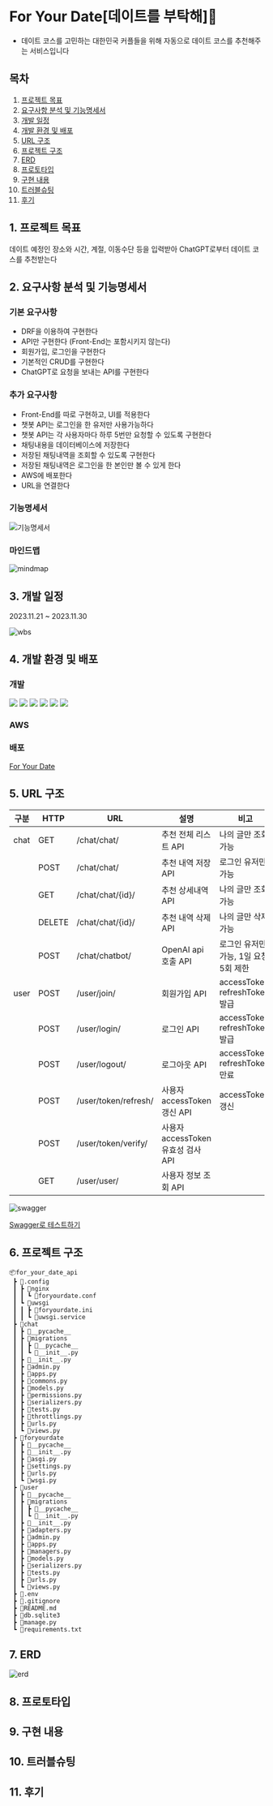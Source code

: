 # For Your Date[데이트를 부탁해]👫
- 데이트 코스를 고민하는 대한민국 커플들을 위해 자동으로 데이트 코스를 추천해주는 서비스입니다

## 목차
1. [프로젝트 목표](#1-프로젝트-목표)
2. [요구사항 분석 및 기능명세서](#2-요구사항-분석-및-기능명세서)
3. [개발 일정](#3-개발-일정)
4. [개발 환경 및 배포](#4-개발-환경-및-배포)
5. [URL 구조](#5-URL-구조)
6. [프로젝트 구조](#6-개발-일정-및-프로젝트-구조)
7. [ERD](#7-ERD)
8. [프로토타입](#8-프로토타입)
9. [구현 내용](#9-구현-내용)
10. [트러블슈팅](#10-트러블슈팅)
11. [후기](#11-후기)

## 1. 프로젝트 목표
데이트 예정인 장소와 시간, 계절, 이동수단 등을 입력받아 ChatGPT로부터 데이트 코스를 추천받는다

## 2. 요구사항 분석 및 기능명세서
### 기본 요구사항
- DRF을 이용하여 구현한다
- API만 구현한다 (Front-End는 포함시키지 않는다)
- 회원가입, 로그인을 구현한다
- 기본적인 CRUD를 구현한다
- ChatGPT로 요청을 보내는 API를 구현한다

### 추가 요구사항
- Front-End를 따로 구현하고, UI를 적용한다
- 챗봇 API는 로그인을 한 유저만 사용가능하다
- 챗봇 API는 각 사용자마다 하루 5번만 요청할 수 있도록 구현한다
- 채팅내용을 데이터베이스에 저장한다
- 저장된 채팅내역을 조회할 수 있도록 구현한다
- 저장된 채팅내역은 로그인을 한 본인만 볼 수 있게 한다
- AWS에 배포한다
- URL을 연결한다

### 기능명세서
![기능명세서](https://github.com/Nam-Younghoon/for_your_date_api/assets/58909988/d909e0cb-61b8-47db-84ec-e019a78fe5f3)

### 마인드맵
![mindmap](https://github.com/Nam-Younghoon/for_your_date_api/assets/58909988/a54b532f-6c3e-45a4-9dad-543ad4d436a5)

## 3. 개발 일정
2023.11.21 ~ 2023.11.30

![wbs](https://github.com/Nam-Younghoon/for_your_date_api/assets/58909988/35d97cbf-6ed7-41f5-9b94-f189a2c8410c)

## 4. 개발 환경 및 배포

### 개발
<span><img src="https://img.shields.io/badge/-HTML5-E34F26?logo=HTML5&logoColor=white"/></span>
<span><img src="https://img.shields.io/badge/css3-1658a7?logo=css3&logoColor=white"/></span>
<span><img src="https://img.shields.io/badge/javascript-F7DF1E?logo=javascript&logoColr=white"/></span>
<span><img src="https://img.shields.io/badge/bootstrap-7952B3?logo=bootstrap&logoColor=white"/></span>
<span><img src="https://img.shields.io/badge/python-0769AD?logo=python&logoColor=white"/></span>
<span><img src="https://img.shields.io/badge/django-175339?logo=django&logoColor=white"/></span>

### AWS

### 배포
[For Your Date](https://d3fjqjyzc4n459.cloudfront.net/)

## 5. URL 구조

|구분|HTTP|URL|설명|비고|
|---|---|---|---|---|
|chat|GET|/chat/chat/|추천 전체 리스트 API|나의 글만 조회 가능
||POST|/chat/chat/|추천 내역 저장 API|로그인 유저만 가능
||GET|/chat/chat/{id}/|추천 상세내역 API|나의 글만 조회 가능
||DELETE|/chat/chat/{id}/|추천 내역 삭제 API|나의 글만 삭제 가능
||POST|/chat/chatbot/|OpenAI api 호출 API|로그인 유저만 가능, 1일 요청 5회 제한
|user|POST|/user/join/|회원가입 API|accessToken, refreshToken 발급
||POST|/user/login/|로그인 API|accessToken, refreshToken 발급
||POST|/user/logout/|로그아웃 API|accessToken, refreshToken 만료
||POST|/user/token/refresh/|사용자 accessToken 갱신 API|accessToken 갱신
||POST|/user/token/verify/|사용자 accessToken 유효성 검사 API|
||GET|/user/user/|사용자 정보 조회 API|
  
![swagger](https://github.com/Nam-Younghoon/for_your_date_front/assets/58909988/0ade1f8c-cec5-43bf-97ba-3b944380de68)

[Swagger로 테스트하기](https://api-for-your-date.kro.kr/api/schema/swagger-ui/)


## 6. 프로젝트 구조
```
📦for_your_date_api
 ┣ 📂.config
 ┃ ┣ 📂nginx
 ┃ ┃ ┗ 📜foryourdate.conf
 ┃ ┗ 📂uwsgi
 ┃ ┃ ┣ 📜foryourdate.ini
 ┃ ┃ ┗ 📜uwsgi.service
 ┣ 📂chat
 ┃ ┣ 📂__pycache__
 ┃ ┣ 📂migrations
 ┃ ┃ ┣ 📂__pycache__
 ┃ ┃ ┗ 📜__init__.py
 ┃ ┣ 📜__init__.py
 ┃ ┣ 📜admin.py
 ┃ ┣ 📜apps.py
 ┃ ┣ 📜commons.py
 ┃ ┣ 📜models.py
 ┃ ┣ 📜permissions.py
 ┃ ┣ 📜serializers.py
 ┃ ┣ 📜tests.py
 ┃ ┣ 📜throttlings.py
 ┃ ┣ 📜urls.py
 ┃ ┗ 📜views.py
 ┣ 📂foryourdate
 ┃ ┣ 📂__pycache__
 ┃ ┣ 📜__init__.py
 ┃ ┣ 📜asgi.py
 ┃ ┣ 📜settings.py
 ┃ ┣ 📜urls.py
 ┃ ┗ 📜wsgi.py
 ┣ 📂user
 ┃ ┣ 📂__pycache__
 ┃ ┣ 📂migrations
 ┃ ┃ ┣ 📂__pycache__
 ┃ ┃ ┗ 📜__init__.py
 ┃ ┣ 📜__init__.py
 ┃ ┣ 📜adapters.py
 ┃ ┣ 📜admin.py
 ┃ ┣ 📜apps.py
 ┃ ┣ 📜managers.py
 ┃ ┣ 📜models.py
 ┃ ┣ 📜serializers.py
 ┃ ┣ 📜tests.py
 ┃ ┣ 📜urls.py
 ┃ ┗ 📜views.py
 ┣ 📜.env
 ┣ 📜.gitignore
 ┣ 📜README.md
 ┣ 📜db.sqlite3
 ┣ 📜manage.py
 ┗ 📜requirements.txt
```

## 7. ERD
![erd](https://github.com/Nam-Younghoon/for_your_date_api/assets/58909988/9c117afa-5dea-4361-8737-57b8be038f38)


## 8. 프로토타입


## 9. 구현 내용

## 10. 트러블슈팅

## 11. 후기